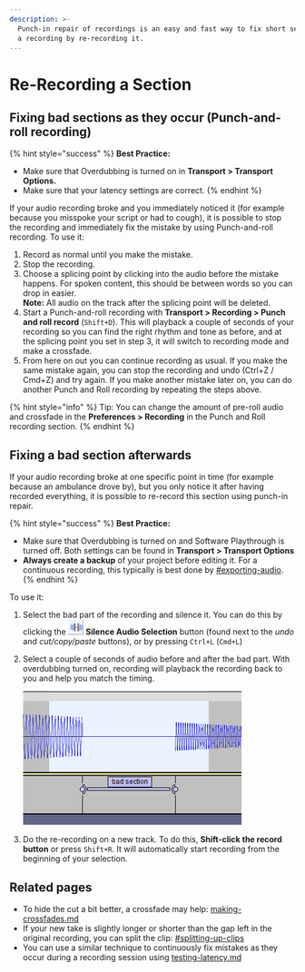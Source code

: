 ```yaml
---
description: >-
  Punch-in repair of recordings is an easy and fast way to fix short sections of
  a recording by re-recording it.
---
```


# Re-Recording a Section

## Fixing bad sections as they occur (Punch-and-roll recording)

{% hint style="success" %}
**Best Practice:**&#x20;

* Make sure that Overdubbing is turned on in **Transport > Transport Options.**
* Make sure that your latency settings are correct.&#x20;
{% endhint %}

If your audio recording broke and you immediately noticed it (for example because you misspoke your script or had to cough), it is possible to stop the recording and immediately fix the mistake by using Punch-and-roll recording. To use it:&#x20;

1. Record as normal until you make the mistake.
2. Stop the recording.
3. Choose a splicing point by clicking into the audio before the mistake happens. For spoken content, this should be between words so you can drop in easier. \
   **Note:** All audio on the track after the splicing point will be deleted.&#x20;
4. Start a Punch-and-roll recording with **Transport > Recording > Punch and roll record** (`Shift+D`). This will playback a couple of seconds of your recording so you can find the right rhythm and tone as before, and at the splicing point you set in step 3, it will switch to recording mode and make a crossfade.&#x20;
5. From here on out you can continue recording as usual. If you make the same mistake again, you can stop the recording and undo (Ctrl+Z / Cmd+Z) and try again. If you make another mistake later on, you can do another Punch and Roll recording by repeating the steps above.&#x20;

{% hint style="info" %}
Tip: You can change the amount of pre-roll audio and crossfade in the **Preferences > Recording** in the Punch and Roll recording section.&#x20;
{% endhint %}

## Fixing a bad section afterwards

If your audio recording broke at one specific point in time (for example because an ambulance drove by), but you only notice it after having recorded everything, it is possible to re-record this section using punch-in repair.&#x20;

{% hint style="success" %}
**Best Practice:** &#x20;

* Make sure that Overdubbing is turned on and Software Playthrough is turned off. Both settings can be found in **Transport > Transport Options**
* **Always create a backup** of your project before editing it. For a continuous recording, this typically is best done by [#exporting-audio](../basics/saving-and-exporting-projects/#exporting-audio "mention").
{% endhint %}

To use it:&#x20;

1. Select the bad part of the recording and silence it. You can do this by clicking the ![](<../.gitbook/assets/image (12).png>) **Silence Audio Selection** button (found next to the _undo_ and _cut/copy/paste_ buttons), or by pressing `Ctrl+L` (`Cmd+L`)
2.  Select a couple of seconds of audio before and after the bad part. With overdubbing turned on, recording will playback the recording back to you and help you match the timing.

    ![](<../.gitbook/assets/image (7).png>)
3. Do the re-recording on a new track. To do this, **Shift-click the record button** or press `Shift+R`. It will automatically start recording from the beginning of your selection.

## Related pages

* To hide the cut a bit better, a crossfade may help: [making-crossfades.md](../audio-editing/making-crossfades.md "mention")
* If your new take is slightly longer or shorter than the gap left in the original recording, you can split the clip: [#splitting-up-clips](../basics/audacity-editing.md#splitting-up-clips "mention")
* You can use a similar technique to continuously fix mistakes as they occur during a recording session using [testing-latency.md](../todo/testing-latency.md "mention")
